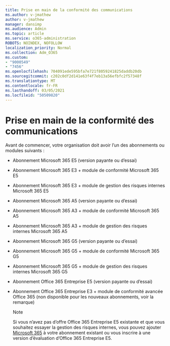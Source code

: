 ```yaml
---
title: Prise en main de la conformité des communications
ms.author: v-jmathew
author: v-jmathew
manager: dansimp
ms.audience: Admin
ms.topic: article
ms.service: o365-administration
ROBOTS: NOINDEX, NOFOLLOW
localization_priority: Normal
ms.collection: Adm_O365
ms.custom:
- "9000549"
- "7456"
ms.openlocfilehash: 704091ede595bfa7e721f8059241825daddb20db
ms.sourcegitcommit: c202c0df2d141e63f4f7eb13a56efbfc2f57348f
ms.translationtype: MT
ms.contentlocale: fr-FR
ms.lasthandoff: 03/05/2021
ms.locfileid: "50509820"
---
```

# <a name="get-started-with-communication-compliance"></a>Prise en main de la conformité des communications

Avant de commencer, votre organisation doit avoir l’un des abonnements ou modules suivants :

* Abonnement Microsoft 365 E5 (version payante ou d’essai)
* Abonnement Microsoft 365 E3 + module de conformité Microsoft 365 E5
* Abonnement Microsoft 365 E3 + module de gestion des risques internes Microsoft 365 E5
* Abonnement Microsoft 365 A5 (version payante ou d’essai)
* Abonnement Microsoft 365 A3 + module de conformité Microsoft 365 A5
* Abonnement Microsoft 365 A3 + module de gestion des risques internes Microsoft 365 A5
* Abonnement Microsoft 365 G5 (version payante ou d’essai)
* Abonnement Microsoft 365 G5 + module de conformité Microsoft 365 G5
* Abonnement Microsoft 365 G5 + module de gestion des risques internes Microsoft 365 G5
* Abonnement Office 365 Entreprise E5 (version payante ou d’essai)
* Abonnement Office 365 Entreprise E3 + module de conformité avancée Office 365 (non disponible pour les nouveaux abonnements, voir la remarque)

    > [!NOTE]
    > Si vous n’avez pas d’offre Office 365 Entreprise E5 existante et que vous souhaitez essayer la gestion des risques internes, vous pouvez ajouter [Microsoft 365](https://go.microsoft.com/fwlink/?linkid=2130508) à votre abonnement existant ou vous inscrire à une version d’évaluation d’Office 365 Entreprise E5.
